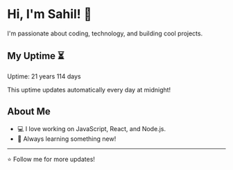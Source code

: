 # Hi, I'm Sahil! 👋

I'm passionate about coding, technology, and building cool projects.

## My Uptime ⏳
Uptime: 21 years 114 days

This uptime updates automatically every day at midnight!

## About Me
- 💻 I love working on JavaScript, React, and Node.js.
- 🎯 Always learning something new!

---

⭐️ Follow me for more updates!
